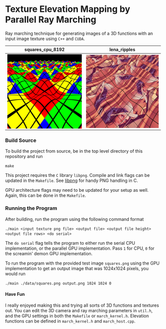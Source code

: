 # Texture Elevation Mapping by Parallel Ray Marching

Ray marching technique for generating images of a 3D functions with an input image texture using `C++` and `CUDA`.

squares_cpu_8192           | lena_ripples
:-------------------------:|:-------------------------:
<img src='./data/squares_cpu_8192.png' align="left" width=256> | <img src='./data/lena_ripples.png' align="right" width=256>

### Build Source
To build the project from source, be in the top level directory of this repository and run
```
make
```
This project requires the `C` library `libpng`. Compile and link flags can be updated in the `Makefile`. See [libpng](http://www.libpng.org/pub/png/libpng.html) for handy PNG handling in C.

GPU architecture flags may need to be updated for your setup as well. Again, this can be done in the `Makefile`.

### Running the Program
After building, run the program using the following command format
```
./main <input texture png file> <output file> <output file height> <output file rows> <do serial>
```
The `do serial` flag tells the program to either run the serial CPU implementation, or the parallel GPU implementation. Pass `1` for CPU, `0` for the screamin' demon GPU implementation.  

To run the program with the provided test image `squares.png` using the GPU implementation to get an output image that was 1024x1024 pixels, you would run

```
./main ./data/squares.png output.png 1024 1024 0
```

#### Have Fun

I really enjoyed making this and trying all sorts of 3D functions and textures out. You can edit the 3D camera and ray marching parameters in `util.h`, and the GPU settings in both the `Makefile` or `march_kernel.h`. Elevation functions can be defined in `march_kernel.h` and `march_host.cpp`.
